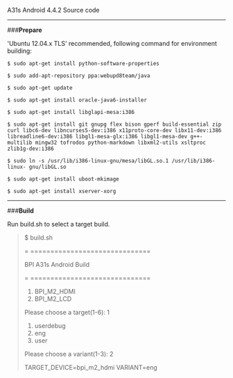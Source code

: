  A31s Android 4.4.2 Source code

----------

###**Prepare**

 'Ubuntu 12.04.x TLS' recommended, following command for environment building:

`$ sudo apt-get install python-software-properties`

`$ sudo add-apt-repository ppa:webupd8team/java`

`$ sudo apt-get update`

`$ sudo apt-get install oracle-java6-installer`

`$ sudo apt-get install libglapi-mesa:i386`

`$ sudo apt-get install git gnupg flex bison gperf build-essential zip curl libc6-dev libncurses5-dev:i386 x11proto-core-dev libx11-dev:i386 libreadline6-dev:i386 libgl1-mesa-glx:i386 libgl1-mesa-dev g++-multilib mingw32 tofrodos python-markdown libxml2-utils xsltproc zlib1g-dev:i386`

`$ sudo ln -s /usr/lib/i386-linux-gnu/mesa/libGL.so.1 /usr/lib/i386-linux-
gnu/libGL.so`

`$ sudo apt-get install uboot-mkimage`

`$ sudo apt-get install xserver-xorg`


----------


###**Build**

Run build.sh to select a target build.

> $ build.sh
> 
> = ==============================
> 
> BPI A31s Android Build
> 
> = ==============================
> 
> 
> 1. BPI_M2_HDMI
> 2. BPI_M2_LCD
> 
> Please choose a target(1-6): 1
> 
> 1. userdebug
> 2. eng
> 3. user
>
>Please choose a variant(1-3): 2
> 
> TARGET_DEVICE=bpi_m2_hdmi VARIANT=eng







